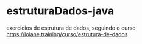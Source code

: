 # estruturaDados-java
exercicios de estrutura de dados, seguindo o curso https://loiane.training/curso/estrutura-de-dados
